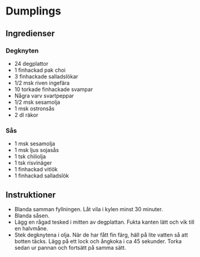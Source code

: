 # Dumplings

## Ingredienser

### Degknyten

* 24 degplattor
* 1 finhackad pak choi
* 3 finhackade salladslökar
* 1/2 msk riven ingefära
* 10 torkade finhackade svampar
* Några varv svartpeppar
* 1/2 msk sesamolja
* 1 msk ostronsås
* 2 dl räkor

### Sås

* 1 msk sesamolja
* 1 msk ljus sojasås
* 1 tsk chiliolja
* 1 tsk risvinäger
* 1 finhackad vitlök
* 1 finhackad salladslök

## Instruktioner

* Blanda samman fyllningen. Låt vila i kylen minst 30 minuter.
* Blanda såsen.
* Lägg en rågad tesked i mitten av degplattan. Fukta kanten lätt och vik till en halvmåne.
* Stek degknytena i olja. När de har fått fin färg, häll på lite vatten så att botten täcks. Lägg på ett lock och ångkoka i ca 45 sekunder. Torka sedan ur pannan och fortsätt på samma sätt.
